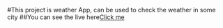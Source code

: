 #This project is weather App, can be used to check the weather in some city
##You can see the live here[Click me](https://weatherll-app.herokuapp.com/)
